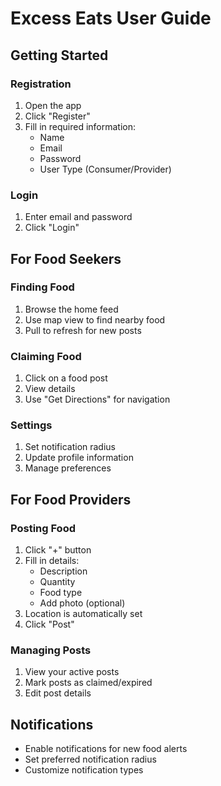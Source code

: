 # Excess Eats User Guide

## Getting Started

### Registration
1. Open the app
2. Click "Register"
3. Fill in required information:
   - Name
   - Email
   - Password
   - User Type (Consumer/Provider)

### Login
1. Enter email and password
2. Click "Login"

## For Food Seekers

### Finding Food
1. Browse the home feed
2. Use map view to find nearby food
3. Pull to refresh for new posts

### Claiming Food
1. Click on a food post
2. View details
3. Use "Get Directions" for navigation

### Settings
1. Set notification radius
2. Update profile information
3. Manage preferences

## For Food Providers

### Posting Food
1. Click "+" button
2. Fill in details:
   - Description
   - Quantity
   - Food type
   - Add photo (optional)
3. Location is automatically set
4. Click "Post"

### Managing Posts
1. View your active posts
2. Mark posts as claimed/expired
3. Edit post details

## Notifications

- Enable notifications for new food alerts
- Set preferred notification radius
- Customize notification types
